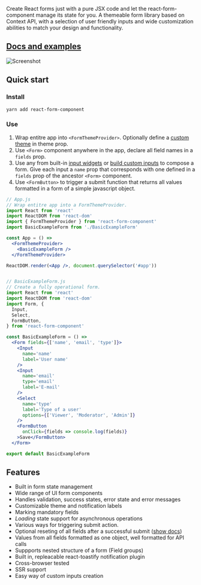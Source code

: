 Create React forms just with a pure JSX code and let the react-form-component
manage its state for you. A themeable form library based on Context API, with a
selection of user friendly inputs and wide customization abilities to match your
design and functionality.

## [Docs and examples](https://firflant.github.io/react-form-component)

![Screenshot](https://raw.githubusercontent.com/firflant/react-form-component/master/screenshot.jpg "Screenshot")


## Quick start

### Install

```
yarn add react-form-component
```

### Use

1. Wrap entitre app into `<FormThemeProvider>`. Optionally define a [custom theme](https://github.com/firflant/react-form-component/wiki/Theming) in theme prop.
2. Use `<Form>` component anywhere in the app, declare all field names in a `fields` prop.
3. Use any from built-in [input widgets](https://github.com/firflant/react-form-component/wiki/Components) or [build custom inputs](https://github.com/firflant/react-form-component/wiki/Advanced-usage#creating-custom-inputs) to compose a form. Give each input a `name` prop that corresponds with one defined in a `fields` prop of the ancestor `<Form>` component.
4. Use `<FormButton>` to trigger a submit function that returns all values formatted in a form of a simple javascript object.

```jsx
// App.js
// Wrap entitre app into a FormThemeProvider.
import React from 'react'
import ReactDOM from 'react-dom'
import { FormThemeProvider } from 'react-form-component'
import BasicExampleForm from './BasicExampleForm'

const App = () =>
  <FormThemeProvider>
    <BasicExampleForm />
  </FormThemeProvider>

ReactDOM.render(<App />, document.querySelector('#app'))


// BasicExampleForm.js
// Create a fully operational form.
import React from 'react'
import ReactDOM from 'react-dom'
import Form, {
  Input,
  Select,
  FormButton,
} from 'react-form-component'

const BasicExampleForm = () =>
  <Form fields={['name', 'email', 'type']}>
    <Input
      name='name'
      label='User name'
    />
    <Input
      name='email'
      type='email'
      label='E-mail'
    />
    <Select
      name='type'
      label='Type of a user'
      options={['Viewer', 'Moderator', 'Admin']}
    />
    <FormButton
      onClick={fields => console.log(fields)}
    >Save</FormButton>
  </Form>

export default BasicExampleForm
```

## Features

* Built in form state management
* Wide range of UI form components
* Handles validation, success states, error state and error messages
* Customizable theme and notification labels
* Marking mandatory fields
* *Loading* state support for asynchronous operations
* Various ways for triggering submit action.
* Optional reseting of all fields after a successful submit ([show docs](https://github.com/firflant/react-form-component/wiki/Components#FormButton))
* Values from all fields formatted as one object, well formatted for API calls
* Suppports nested structure of a form (Field groups)
* Built in, repleacable react-toastify notification plugin
* Cross-browser tested
* SSR support
* Easy way of custom inputs creation
